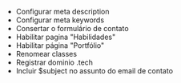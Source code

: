 - Configurar meta description
- Configurar meta keywords
- Consertar o formulário de contato
- Habilitar pagina "Habilidades"
- Habilitar página "Portfólio"
- Renomear classes
- Registrar dominio .tech
- Incluir $subject no assunto do email de contato